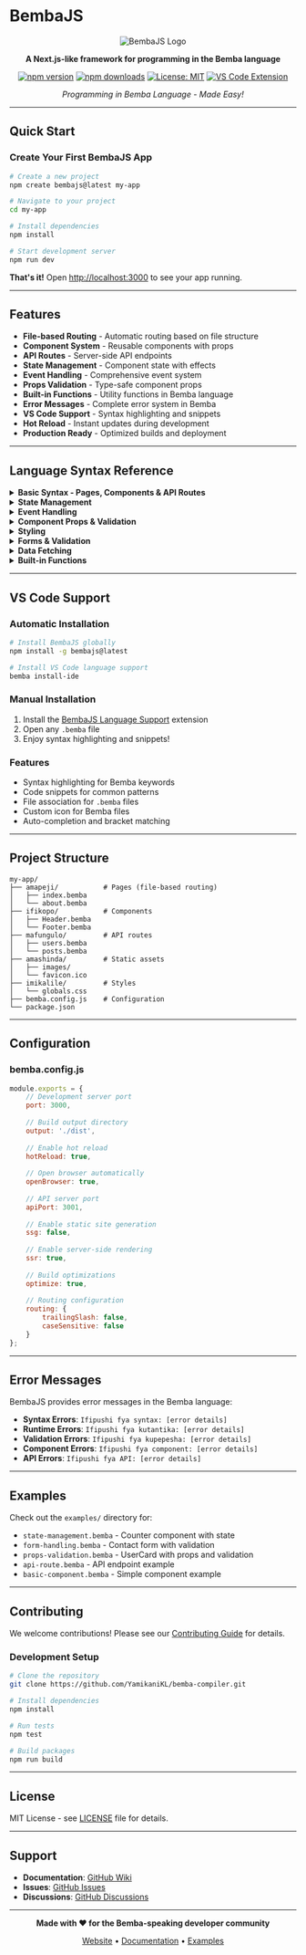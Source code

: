 # BembaJS

<div align="center">

![BembaJS Logo](https://ik.imagekit.io/1umfxhnju/bemba-logo.svg?updatedAt=1761557358350)

**A Next.js-like framework for programming in the Bemba language**

[![npm version](https://badge.fury.io/js/bembajs.svg)](https://www.npmjs.com/package/bembajs)
[![npm downloads](https://img.shields.io/npm/dm/bembajs.svg)](https://www.npmjs.com/package/bembajs)
[![License: MIT](https://img.shields.io/badge/License-MIT-yellow.svg)](https://opensource.org/licenses/MIT)
[![VS Code Extension](https://img.shields.io/badge/VS%20Code-Extension-blue)](https://marketplace.visualstudio.com/items?itemName=bembajs.bembajs-language-support)

*Programming in Bemba Language - Made Easy!*

</div>

---

## Quick Start

### Create Your First BembaJS App

```bash
# Create a new project
npm create bembajs@latest my-app

# Navigate to your project
cd my-app

# Install dependencies
npm install

# Start development server
npm run dev
```

**That's it!** Open [http://localhost:3000](http://localhost:3000) to see your app running.

---

## Features

- **File-based Routing** - Automatic routing based on file structure
- **Component System** - Reusable components with props
- **API Routes** - Server-side API endpoints
- **State Management** - Component state with effects
- **Event Handling** - Comprehensive event system
- **Props Validation** - Type-safe component props
- **Built-in Functions** - Utility functions in Bemba language
- **Error Messages** - Complete error system in Bemba
- **VS Code Support** - Syntax highlighting and snippets
- **Hot Reload** - Instant updates during development
- **Production Ready** - Optimized builds and deployment

---

## Language Syntax Reference

<details>
<summary><strong>Basic Syntax - Pages, Components & API Routes</strong></summary>

### Creating Pages (`pangaIpepa`)

```bemba
pangaIpepa('Home', {
    umutwe: 'Page Title',
    ilyashi: 'Page description with <a href="#">inline HTML</a>',
    ifiputulwa: [
        {
            umutwe: 'Section Title',
            ilyashi: 'Section content',
            amalembelo: [
                'Step one',
                'Step two',
                'Step three'
            ],
            amabatani: [
                {
                    ilembo: 'Button Text',
                    pakuKlikisha: 'londolola("Hello!")'
                }
            ]
        }
    ]
});
```

### Creating Components (`fyambaIcipanda`)

```bemba
fyambaIcipanda('ComponentName', {
    ificingilila: {
        izina: { type: 'string', required: true },
        umaka: { type: 'number', default: 0 }
    },
    ifiputulwa: {
        umutwe: props.izina,
        ilyashi: `Age: ${props.umaka} years old`
    }
});
```

### Creating API Routes (`pangaApi`)

```bemba
pangaApi('users', {
    method: 'GET',
    handler: `
        return {
            status: 200,
            data: { message: 'Hello from BembaJS API' }
        };
    `
});
```

</details>

<details>
<summary><strong>State Management</strong></summary>

### Basic State (`ukusunga`)

```bemba
fyambaIcipanda('Counter', {
    ifiputulwa: {
        ukusunga: {
            namba: 0,
            izina: '',
            wasalwa: false
        },
        amabatani: [
            {
                ilembo: 'Onjela: ' + namba,
                pakuKlikisha: 'ukuCinja("namba", namba + 1)'
            }
        ]
    }
});
```

### State with Effects (`ukusungaKabili`)

```bemba
fyambaIcipanda('DataComponent', {
    ifiputulwa: {
        ukusungaKabili: {
            data: [],
            loading: true,
            effect: `
                fetch('/api/data')
                    .then(res => res.json())
                    .then(data => {
                        ukuCinja('data', data);
                        ukuCinja('loading', false);
                    });
            `
        }
    }
});
```

### State Updates (`ukuCinja`)

```bemba
// Update single state
ukuCinja('namba', namba + 1)

// Update multiple states
ukuCinja('izina', 'John')
ukuCinja('wasalwa', true)
```

</details>

<details>
<summary><strong>Event Handling</strong></summary>

### Click Events (`pakuKlikisha`)

```bemba
amabatani: [
    {
        ilembo: 'Click Me',
        pakuKlikisha: 'londolola("Button clicked!")'
    }
]
```

### Input Events (`pakuLemba`)

```bemba
inputs: [
    {
        type: 'text',
        placeholder: 'Lemba izina',
        pakuLemba: 'ukuCinja("izina", event.target.value)'
    }
]
```

### Form Events (`pakuTumina`)

```bemba
forms: [
    {
        pakuTumina: `
            event.preventDefault();
            londolola('Form submitted!');
        `
    }
]
```

### Other Events

- `pakuCinja` - Select change events
- `pakuIngia` - Focus events
- `pakuFuma` - Blur events
- `pakuKwesha` - Mouse enter events
- `pakuSiya` - Mouse leave events

</details>

<details>
<summary><strong>Component Props & Validation</strong></summary>

### Props Definition (`ificingilila`)

```bemba
fyambaIcipanda('UserCard', {
    ificingilila: {
        izina: { 
            type: 'string', 
            required: true 
        },
        umaka: { 
            type: 'number', 
            default: 0 
        },
        ifoto: { 
            type: 'string' 
        },
        wasalwa: {
            type: 'boolean',
            default: false
        }
    },
    ifiputulwa: {
        umutwe: props.izina,
        ilyashi: `Age: ${props.umaka} years old`
    }
});
```

### Prop Types

- `string` - Text values
- `number` - Numeric values
- `boolean` - True/false values
- `array` - List of items
- `object` - Key-value pairs
- `function` - Callback functions

</details>

<details>
<summary><strong>Styling</strong></summary>

### CSS Styles (`imikalile`)

```bemba
fyambaIcipanda('StyledComponent', {
    ifiputulwa: {
        umutwe: 'Styled Component'
    },
    imikalile: `
        .component {
            background: white;
            border-radius: 8px;
            padding: 16px;
            box-shadow: 0 2px 4px rgba(0,0,0,0.1);
        }
        
        .component h1 {
            color: #333;
            margin: 0 0 16px 0;
        }
    `
});
```

### Tailwind CSS Integration

BembaJS includes Tailwind CSS by default for utility-first styling.

</details>

<details>
<summary><strong>Forms & Validation</strong></summary>

### Form Handling

```bemba
fyambaIcipanda('ContactForm', {
    ifiputulwa: {
        ukusunga: {
            izina: '',
            email: '',
            message: '',
            emailError: ''
        },
        forms: [
            {
                inputs: [
                    {
                        type: 'text',
                        name: 'izina',
                        placeholder: 'Lemba izina lyobe',
                        pakuLemba: 'ukuCinja("izina", event.target.value)',
                        required: true
                    },
                    {
                        type: 'email',
                        name: 'email',
                        placeholder: 'Email yobe',
                        pakuLemba: `
                            ukuCinja('email', event.target.value);
                            if (!event.target.value.includes('@')) {
                                ukuCinja('emailError', 'Email yakufwile kuba na @');
                            } else {
                                ukuCinja('emailError', '');
                            }
                        `,
                        required: true
                    }
                ],
                pakuTumina: `
                    event.preventDefault();
                    londolola('Form submitted successfully!');
                `
            }
        ]
    }
});
```

### Input Types

- `text` - Text input
- `email` - Email input
- `password` - Password input
- `number` - Number input
- `textarea` - Multi-line text
- `checkbox` - Checkbox input
- `radio` - Radio button
- `select` - Dropdown select

</details>

<details>
<summary><strong>Data Fetching</strong></summary>

### Fetch API Integration

```bemba
fyambaIcipanda('DataComponent', {
    ifiputulwa: {
        ukusungaKabili: {
            data: [],
            loading: true,
            error: null,
            effect: `
                fetch('/api/users')
                    .then(res => res.json())
                    .then(data => {
                        ukuCinja('data', data);
                        ukuCinja('loading', false);
                    })
                    .catch(error => {
                        ukuCinja('error', error.message);
                        ukuCinja('loading', false);
                    });
            `
        }
    }
});
```

### API Routes

```bemba
pangaApi('users', {
    method: 'GET',
    handler: `
        const users = [
            { izina: 'John', umaka: 25 },
            { izina: 'Jane', umaka: 30 }
        ];
        
        return {
            status: 200,
            data: users
        };
    `
});
```

</details>

<details>
<summary><strong>Built-in Functions</strong></summary>

### Console Functions

```bemba
londolola('Hello World!')           // console.log
londololaError('Error occurred')     // console.error
londololaWarning('Warning message')  // console.warn
```

### String Functions

```bemba
ukuPima('Hello')           // string.length
ukuPindula('a', 'b')       // string.replace
ukuGawanya('a,b,c')        // string.split
ukuSanganya(['a','b','c']) // array.join
```

### Array Functions

```bemba
ukuOnjela(array, item)     // array.push
ukuCotola(array, index)    // array.splice
ukuPindula(array, fn)      // array.map
ukuSankha(array, fn)       // array.filter
```

### Math Functions

```bemba
ukuBalisha(a, b)           // addition
ukuCepula(a, b)            // subtraction
ukuCilisha(a, b)           // multiplication
ukuGawanya(a, b)           // division
```

</details>

---

## VS Code Support

### Automatic Installation

```bash
# Install BembaJS globally
npm install -g bembajs@latest

# Install VS Code language support
bemba install-ide
```

### Manual Installation

1. Install the [BembaJS Language Support](https://marketplace.visualstudio.com/items?itemName=bembajs.bembajs-language-support) extension
2. Open any `.bemba` file
3. Enjoy syntax highlighting and snippets!

### Features

- Syntax highlighting for Bemba keywords
- Code snippets for common patterns
- File association for `.bemba` files
- Custom icon for Bemba files
- Auto-completion and bracket matching

---

## Project Structure

```
my-app/
├── amapeji/           # Pages (file-based routing)
│   ├── index.bemba
│   └── about.bemba
├── ifikopo/           # Components
│   ├── Header.bemba
│   └── Footer.bemba
├── mafungulo/         # API routes
│   ├── users.bemba
│   └── posts.bemba
├── amashinda/         # Static assets
│   ├── images/
│   └── favicon.ico
├── imikalile/         # Styles
│   └── globals.css
├── bemba.config.js    # Configuration
└── package.json
```

---

## Configuration

### bemba.config.js

```javascript
module.exports = {
    // Development server port
    port: 3000,
    
    // Build output directory
    output: './dist',
    
    // Enable hot reload
    hotReload: true,
    
    // Open browser automatically
    openBrowser: true,
    
    // API server port
    apiPort: 3001,
    
    // Enable static site generation
    ssg: false,
    
    // Enable server-side rendering
    ssr: true,
    
    // Build optimizations
    optimize: true,
    
    // Routing configuration
    routing: {
        trailingSlash: false,
        caseSensitive: false
    }
};
```

---

## Error Messages

BembaJS provides error messages in the Bemba language:

- **Syntax Errors**: `Ifipushi fya syntax: [error details]`
- **Runtime Errors**: `Ifipushi fya kutantika: [error details]`
- **Validation Errors**: `Ifipushi fya kupepesha: [error details]`
- **Component Errors**: `Ifipushi fya component: [error details]`
- **API Errors**: `Ifipushi fya API: [error details]`

---

## Examples

Check out the `examples/` directory for:

- `state-management.bemba` - Counter component with state
- `form-handling.bemba` - Contact form with validation
- `props-validation.bemba` - UserCard with props and validation
- `api-route.bemba` - API endpoint example
- `basic-component.bemba` - Simple component example

---

## Contributing

We welcome contributions! Please see our [Contributing Guide](CONTRIBUTING.md) for details.

### Development Setup

```bash
# Clone the repository
git clone https://github.com/YamikaniKL/bemba-compiler.git

# Install dependencies
npm install

# Run tests
npm test

# Build packages
npm run build
```

---

## License

MIT License - see [LICENSE](LICENSE) file for details.

---

## Support

- **Documentation**: [GitHub Wiki](https://github.com/YamikaniKL/bemba-compiler/wiki)
- **Issues**: [GitHub Issues](https://github.com/YamikaniKL/bemba-compiler/issues)
- **Discussions**: [GitHub Discussions](https://github.com/YamikaniKL/bemba-compiler/discussions)

---

<div align="center">

**Made with ❤️ for the Bemba-speaking developer community**

[Website](https://bembajs.dev) • [Documentation](https://github.com/YamikaniKL/bemba-compiler/wiki) • [Examples](https://github.com/YamikaniKL/bemba-compiler/tree/main/examples)

</div>